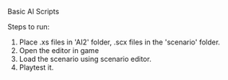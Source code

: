 
Basic AI Scripts

Steps to run:

1. Place .xs files in 'AI2' folder, .scx files in the 'scenario' folder.
2. Open the editor in game
3. Load the scenario using scenario editor.
4. Playtest it.
